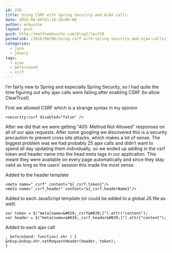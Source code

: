 ```yaml
---
id: 239
title: Using CSRF with Spring Security and AJAX calls
date: 2016-08-06T01:10:28+00:00
author: mrbusche
layout: post
guid: http://matthewbusche.com/blog2/?p=239
permalink: /2016/08/06/using-csrf-with-spring-security-and-ajax-calls/
categories:
  - java
  - jQuery
tags:
  - ajax
  - beforesend
  - csrf
---
```

I&#8217;m fairly new to Spring and especially Spring Security, so I had quite the time figuring out why ajax calls were failing after enabling CSRF (to allow ClearTrust)

First we allowed CSRF which is a strange syntax in my opinion

`<security:csrf disabled="false" />`

After we did that we were getting &#8220;405: Method Not Allowed&#8221; responses on all of our ajax requests. After some googling we discovered this is a security precaution to prevent cross site attacks, which makes a lot of sense. The biggest problem was we had probably 25 ajax calls and didn&#8217;t want to spend all day updating them individually, so we ended up adding in the csrf token and header name into the head meta tags in our application. This meant they were available on every page automatically and since they stay valid as long as the users&#8217; session this made the most sense.

Added to the header template
  


    <meta name="_csrf" content="${_csrf.token}"/>
    <meta name="_csrf_header" content="${_csrf.headerName}"/>

Added to each JavaScript template (or could be added to a global JS file as well)

    var token = $("meta[name=&#039;_csrf&#039;]").attr("content");
    var header = $("meta[name=&#039;_csrf_header&#039;]").attr("content");

Added to each ajax call

    , beforeSend: function( xhr ) {
    &nbsp;&nbsp;xhr.setRequestHeader(header, token);
    }
